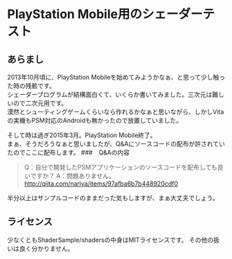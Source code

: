 # PlayStation Mobile用のシェーダーテスト
## あらまし
2013年10月頃に、PlayStation Mobileを始めてみようかなぁ、と思って少し触った時の残骸です。  
シェーダープログラムが結構面白くて、いくらか書いてみました。三次元は難しいので二次元用です。  
漠然とシューティングゲームくらいなら作れるかなぁと思いながら、しかしVitaの実機もPSM対応のAndroidも無かったので放置していました。

そして時は過ぎ2015年3月。PlayStation Mobile終了。  
まぁ、そうだろうなぁと思いましたが、Q&Aにソースコードの配布が許されていたのでここに配布します。
###　Q&Aの内容
> Q：自分で開発したPSMアプリケーションのソースコードを配布しても良いですか？
> A：問題ありません。
http://qiita.com/nariya/items/97afba6b7b448920cdf0

半分以上はサンプルコードのままだった気もしますが、まぁ大丈夫でしょう。
## ライセンス
少なくともShaderSample/shadersの中身はMITライセンスです。
その他の扱いは良く分かりません。
